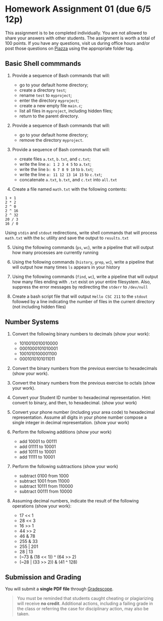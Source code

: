# Homework Assignment 01 (due 6/5 12p)

This assignment is to be completed individually.  You are not allowed to share your answers with other students.  The assignment is worth a total of 100 points.  If you have any questions, visit us during office hours and/or post those questions on [Piazza](https://piazza.com) using the appropriate folder tag.

## Basic Shell commmands

1. Provide a sequence of Bash commands that will:
    * go to your default home directory;
    * create a directory `test`;
    * rename `test` to `myproject`;
    * enter the directory `myproject`;
    * create a new empty file `main.c`; 
    * list all files in `myproject`, including hidden files;
    * return to the parent directory.
  
2. Provide a sequence of Bash commands that will:
    * go to your default home directory;
    * remove the directory `myproject`.

3. Provide a sequence of Bash commands that will:
    * create files `a.txt`, `b.txt`, and `c.txt`;
    * write the line `a: 1 2 3 4 5` to `a.txt`;
    * write the line `b: 6 7 8 9 10` to `b.txt`;
    * write the line `a: 11 12 13 14 15` to `c.txt`;
    * concatenate `a.txt`, `b.txt`, and `c.txt` into `all.txt`
  
4. Create a file named `math.txt` with the following contents:
```text
1 + 1
2 * 2
2 ^ 0
2 ^ 16
2 ^ 32
20 / 3
16 / 0
```
Using `stdin` and `stdout` redirections, write shell commands that will process `math.txt` with the `bc` utility and save the output to `results.txt`

5. Using the following commands (`ps`, `wc`), write a pipeline that will output how many processes are currently running

6. Using the following commands (`history`, `grep`, `wc`), write a pipeline that will output how many times `ls` appears in your history

7. Using the following commands (`find`, `wc`), write a pipeline that will output how many files ending with `.txt` exist on your entire filesystem.  Also, suppress the error messages by redirecting the `stderr` to `/dev/null`

8. Create a bash script file that will output `Hello CSC 211` to the `stdout` followed by a line indicating the number of files in the current directory (not including hidden files)

## Number Systems

1. Convert the following binary numbers to decimals (show your work):
    * 1010010010010000
    * 0001000101010001
    * 1001010100001100
    * 0001010101011011

2. Convert the binary numbers from the previous exercise to hexadecimals (show your work).

3. Convert the binary numbers from the previous exercise to octals (show your work).

4. Convert your Student ID number to hexadecimal representation.  Hint: convert to binary, and then, to hexadecimal. (show your work)

5. Convert your phone number (including your area code) to hexadecimal representation.  Assume all digits in your phone number compose a single integer in decimal representation. (show your work)

6. Perform the following additions (show your work)
    * add 10001 to 00111
    * add 01111 to 10001
    * add 10111 to 10001
    * add 11111 to 10001

7. Perform the following subtractions (show your work)
    * subtract 0100 from 1000
    * subtract 1001 from 11000
    * subtract 10111 from 110000
    * subtract 00111 from 10000

8. Assuming decimal numbers, indicate the result of the following operations (show your work):
    * 17 << 1
    * 28 << 3
    * 16 >> 1
    * 44 >> 2
    * 46 & 78
    * 255 & 33
    * 255 | 201
    * 28 | 13
    * (~73 & (18 << 1)) ^ (64 >> 2)
    * (~28 | (33 >> 2)) & (41 ^ 128)

## Submission and Grading

You will submit a **single PDF file** through [Gradescope](https://gradescope.com).

> You must be reminded that students caught cheating or plagiarizing will receive **no credit**.  Additional actions, including a failing grade in the class or referring the case for disciplinary action, may also be taken.
